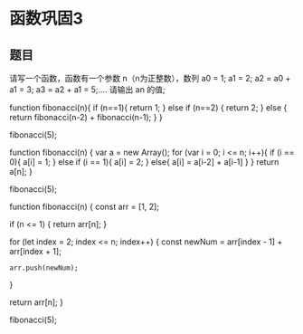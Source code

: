 # 函数巩固3

## 题目

请写一个函数，函数有一个参数 n（n为正整数），数列 a0 = 1; a1 = 2; a2 = a0 + a1 = 3; a3 = a2 + a1 = 5;.... 请输出 an 的值;


function fibonacci(n){
  if (n==1){ 
    return 1;
  }
  else if (n==2) {
    return 2;
  }
  else {
    return fibonacci(n-2) + fibonacci(n-1);
  }
}

fibonacci(5);




function fibonacci(n) {
  var a = new Array();
  for (var i = 0; i <= n; i++){
    if (i == 0){
      a[i] = 1;
     }
    else if (i == 1){
      a[i] = 2;
     }
    else{
      a[i] = a[i-2] + a[i-1]
     }
    }
     return a[n];
  }
  
  fibonacci(5);
  
  
  
  
  
  


function fibonacci(n) {
  const arr = [1, 2];

  if (n <= 1) {
    return arr[n];
  }

  for (let index = 2; index <= n; index++) {
    const newNum = arr[index - 1] + arr[index + 1];

    arr.push(newNum);
  }

  return arr[n];
}

fibonacci(5);



